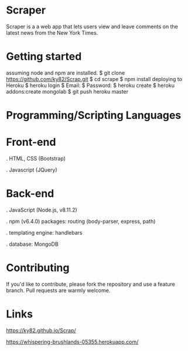 # Scraper

Scraper is a a web app that lets users view and leave comments on the latest news from the New York Times.

# Getting started
assuming node and npm are installed.
$ git clone https://github.com/ky82/Scrap.git
$ cd scrape
$ npm install
deploying to Heroku
$ heroku login
$ Email: <enter email>
$ Password: <password>
$ heroku create <enter app name>
$ heroku addons:create mongolab
$ git push heroku master
  
# Programming/Scripting Languages
# Front-end
. HTML, CSS (Bootstrap)

. Javascript (JQuery)
# Back-end
. JavaScript (Node.js, v8.11.2)

. npm (v6.4.0) packages: routing (body-parser, express, path)

. templating engine: handlebars

. database: MongoDB

# Contributing
If you'd like to contribute, please fork the repository and use a feature branch. Pull requests are warmly welcome.

# Links
https://ky82.github.io/Scrap/

https://whispering-brushlands-05355.herokuapp.com/
